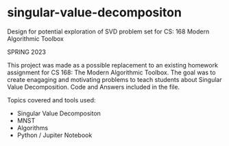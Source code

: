 # singular-value-decompositon
Design for potential exploration of SVD problem set for CS: 168 Modern Algorithmic Toolbox

SPRING 2023 

This project was made as a possible replacement to an existing homework assignment for CS 168: The Modern Algorithmic Toolbox. The goal was to create enagaging and motivating problems to teach students about Singular Value Decomposition. Code and Answers included in the file. 

Topics covered and tools used: 
- Singular Value Decompositon
- MNST
- Algorithms
- Python / Jupiter Notebook
